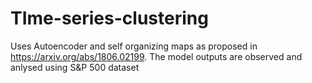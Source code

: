 # TIme-series-clustering
Uses Autoencoder and self organizing maps as proposed in https://arxiv.org/abs/1806.02199. The model outputs are observed and anlysed using S&P 500 dataset
